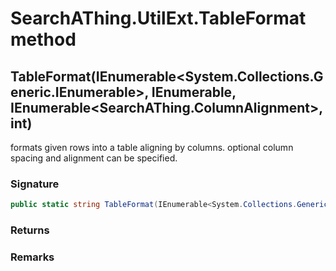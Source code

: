 # SearchAThing.UtilExt.TableFormat method
## TableFormat(IEnumerable<System.Collections.Generic.IEnumerable<string>>, IEnumerable<string>, IEnumerable<SearchAThing.ColumnAlignment>, int)
formats given rows into a table aligning by columns.
            optional column spacing and alignment can be specified.

### Signature
```csharp
public static string TableFormat(IEnumerable<System.Collections.Generic.IEnumerable<string>> src, IEnumerable<string> headers = null, IEnumerable<SearchAThing.ColumnAlignment> aligns = null, int columnSpacing = 3)
```
### Returns

### Remarks

